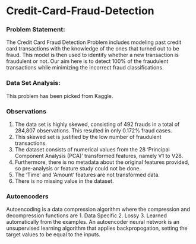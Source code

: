 # Credit-Card-Fraud-Detection

### Problem Statement:

The Credit Card Fraud Detection Problem includes modeling past credit card transactions with the knowledge of the ones that turned out to be fraud. This model is then used to identify whether a new transaction is fraudulent or not. Our aim here is to detect 100% of the fraudulent transactions while minimizing the incorrect fraud classifications.

### Data Set Analysis:

This problem has been picked from Kaggle.



### Observations

1. The data set is highly skewed, consisting of 492 frauds in a total of 284,807 observations. This resulted in only 0.172% fraud cases.
2. This skewed set is justified by the low number of fraudulent transactions.
3. The dataset consists of numerical values from the 28 ‘Principal Component Analysis (PCA)’ transformed features, namely V1 to V28.
4. Furthermore, there is no metadata about the original features provided, so pre-analysis or feature study could not be done.
5. The ‘Time’ and ‘Amount’ features are not transformed data.
6. There is no missing value in the dataset.

### Autoencoders

   Autoencoding is a data compression algorithm where the compression and decompression functions are
          1. Data Specific
          2. Lossy
          3. Learned automatically from the examples.
     An autoencoder neural network is an unsupervised learning algorithm that applies backpropogation, setting the target values to be equal to the inputs.
